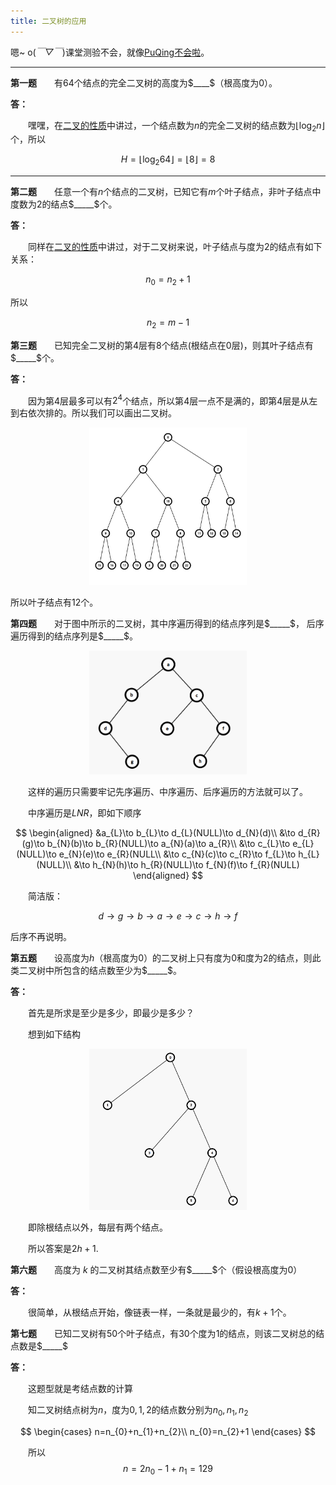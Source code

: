 ```yaml
---
title: 二叉树的应用 
---
```


嗯~ o(*￣▽￣*)课堂测验不会，就像[PuQing不会啦](https://search.puqing.work)。

---

**第一题**&emsp;&emsp;有$64$个结点的完全二叉树的高度为$____$（根高度为$0$）。

**答：**

&emsp;&emsp;嘿嘿，在[二叉的性质](https://search.puqing.work/study/algorithm/algo7.html#%E6%80%A7%E8%B4%A8)中讲过，一个结点数为$n$的完全二叉树的结点数为$\left \lfloor \log_{2}n \right \rfloor$个，所以

$$
H=\left \lfloor \log_{2}64 \right \rfloor=\left \lfloor 8 \right \rfloor=8
$$

---

**第二题**&emsp;&emsp;任意一个有$n$个结点的二叉树，已知它有$m$个叶子结点，非叶子结点中度数为$2$的结点$_____$个。

**答：**

&emsp;&emsp;同样在[二叉的性质](https://search.puqing.work/study/algorithm/algo7.html#%E6%80%A7%E8%B4%A8)中讲过，对于二叉树来说，叶子结点与度为$2$的结点有如下关系：

$$
n_{0}=n_{2}+1
$$

所以

$$
n_{2}=m-1
$$


**第三题**&emsp;&emsp;已知完全二叉树的第$4$层有$8$个结点(根结点在$0$层)，则其叶子结点有$_____$个。

**答：**

&emsp;&emsp;因为第$4$层最多可以有$2^{4}$个结点，所以第$4$层一点不是满的，即第$4$层是从左到右依次排的。所以我们可以画出二叉树。

<div align=center>
<img src="./algoA/tree.png" style="width:50%;" />
</div>

所以叶子结点有$12$个。

**第四题**&emsp;&emsp;对于图中所示的二叉树，其中序遍历得到的结点序列是$_____$， 后序遍历得到的结点序列是$_____$。

<div align=center>
<img src="./algoA/look.png" style="width:50%;" />
</div>

&emsp;&emsp;这样的遍历只需要牢记先序遍历、中序遍历、后序遍历的方法就可以了。

&emsp;&emsp;中序遍历是$LNR$，即如下顺序

$$
\begin{aligned}
&a_{L}\to b_{L}\to d_{L}(NULL)\to d_{N}(d)\\
&\to d_{R}(g)\to b_{N}(b)\to b_{R}(NULL)\to a_{N}(a)\to a_{R}\\
&\to c_{L}\to e_{L}(NULL)\to e_{N}(e)\to e_{R}(NULL\\
&\to c_{N}(c)\to c_{R}\to f_{L}\to h_{L}(NULL)\\
&\to h_{N}(h)\to h_{R}(NULL)\to f_{N}(f)\to f_{R}(NULL) 
\end{aligned}
$$

&emsp;&emsp;简洁版：

$$
d\to g\to b\to a\to e\to c\to h\to f
$$

后序不再说明。

**第五题**&emsp;&emsp;设高度为$h$（根高度为$0$）的二叉树上只有度为$0$和度为$2$的结点，则此类二叉树中所包含的结点数至少为$_____$。

**答：**

&emsp;&emsp;首先是所求是至少是多少，即最少是多少？

&emsp;&emsp;想到如下结构

<div align=center>
<img src="./algoA/min.png" style="width:50%;" />
</div>

&emsp;&emsp;即除根结点以外，每层有两个结点。

&emsp;&emsp;所以答案是$2h+1$.

**第六题**&emsp;&emsp;高度为 $k$ 的二叉树其结点数至少有$_____$个（假设根高度为$0$）

**答：**

&emsp;&emsp;很简单，从根结点开始，像链表一样，一条就是最少的，有$k+1$个。

**第七题**&emsp;&emsp;已知二叉树有$50$个叶子结点，有$30$个度为$1$的结点，则该二叉树总的结点数是$_____$

**答：**

&emsp;&emsp;这题型就是考结点数的计算

&emsp;&emsp;知二叉树结点树为$n$，度为$0,1,2$的结点数分别为$n_{0},n_{1},n_{2}$

$$
\begin{cases}
    n=n_{0}+n_{1}+n_{2}\\
    n_{0}=n_{2}+1
\end{cases}
$$

&emsp;&emsp;所以
$$
n=2n_{0}-1+n_{1}=129
$$
